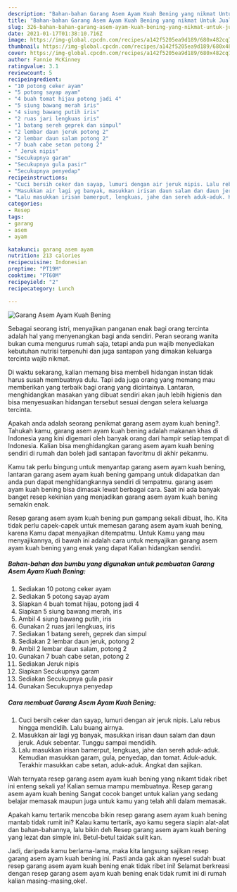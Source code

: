 ```yaml
---
description: "Bahan-bahan Garang Asem Ayam Kuah Bening yang nikmat Untuk Jualan"
title: "Bahan-bahan Garang Asem Ayam Kuah Bening yang nikmat Untuk Jualan"
slug: 326-bahan-bahan-garang-asem-ayam-kuah-bening-yang-nikmat-untuk-jualan
date: 2021-01-17T01:38:10.716Z
image: https://img-global.cpcdn.com/recipes/a142f5205ea9d189/680x482cq70/garang-asem-ayam-kuah-bening-foto-resep-utama.jpg
thumbnail: https://img-global.cpcdn.com/recipes/a142f5205ea9d189/680x482cq70/garang-asem-ayam-kuah-bening-foto-resep-utama.jpg
cover: https://img-global.cpcdn.com/recipes/a142f5205ea9d189/680x482cq70/garang-asem-ayam-kuah-bening-foto-resep-utama.jpg
author: Fannie McKinney
ratingvalue: 3.1
reviewcount: 5
recipeingredient:
- "10 potong ceker ayam"
- "5 potong sayap ayam"
- "4 buah tomat hijau potong jadi 4"
- "5 siung bawang merah iris"
- "4 siung bawang putih iris"
- "2 ruas jari lengkuas iris"
- "1 batang sereh geprek dan simpul"
- "2 lembar daun jeruk potong 2"
- "2 lembar daun salam potong 2"
- "7 buah cabe setan potong 2"
- " Jeruk nipis"
- "Secukupnya garam"
- "Secukupnya gula pasir"
- "Secukupnya penyedap"
recipeinstructions:
- "Cuci bersih ceker dan sayap, lumuri dengan air jeruk nipis. Lalu rebus hingga mendidih. Lalu buang airnya."
- "Masukkan air lagi yg banyak, masukkan irisan daun salam dan daun jeruk. Aduk sebentar. Tunggu sampai mendidih."
- "Lalu masukkan irisan bamerput, lengkuas, jahe dan sereh aduk-aduk. Kemudian masukkan garam, gula, penyedap, dan tomat. Aduk-aduk. Terakhir masukkan cabe setan, aduk-aduk. Angkat dan sajikan."
categories:
- Resep
tags:
- garang
- asem
- ayam

katakunci: garang asem ayam 
nutrition: 213 calories
recipecuisine: Indonesian
preptime: "PT19M"
cooktime: "PT60M"
recipeyield: "2"
recipecategory: Lunch

---
```



![Garang Asem Ayam Kuah Bening](https://img-global.cpcdn.com/recipes/a142f5205ea9d189/680x482cq70/garang-asem-ayam-kuah-bening-foto-resep-utama.jpg)

Sebagai seorang istri, menyajikan panganan enak bagi orang tercinta adalah hal yang menyenangkan bagi anda sendiri. Peran seorang  wanita bukan cuma mengurus rumah saja, tetapi anda pun wajib menyediakan kebutuhan nutrisi terpenuhi dan juga santapan yang dimakan keluarga tercinta wajib nikmat.

Di waktu  sekarang, kalian memang bisa membeli hidangan instan tidak harus susah membuatnya dulu. Tapi ada juga orang yang memang mau memberikan yang terbaik bagi orang yang dicintainya. Lantaran, menghidangkan masakan yang dibuat sendiri akan jauh lebih higienis dan bisa menyesuaikan hidangan tersebut sesuai dengan selera keluarga tercinta. 



Apakah anda adalah seorang penikmat garang asem ayam kuah bening?. Tahukah kamu, garang asem ayam kuah bening adalah makanan khas di Indonesia yang kini digemari oleh banyak orang dari hampir setiap tempat di Indonesia. Kalian bisa menghidangkan garang asem ayam kuah bening sendiri di rumah dan boleh jadi santapan favoritmu di akhir pekanmu.

Kamu tak perlu bingung untuk menyantap garang asem ayam kuah bening, lantaran garang asem ayam kuah bening gampang untuk didapatkan dan anda pun dapat menghidangkannya sendiri di tempatmu. garang asem ayam kuah bening bisa dimasak lewat berbagai cara. Saat ini ada banyak banget resep kekinian yang menjadikan garang asem ayam kuah bening semakin enak.

Resep garang asem ayam kuah bening pun gampang sekali dibuat, lho. Kita tidak perlu capek-capek untuk memesan garang asem ayam kuah bening, karena Kamu dapat menyajikan ditempatmu. Untuk Kamu yang mau menyajikannya, di bawah ini adalah cara untuk menyajikan garang asem ayam kuah bening yang enak yang dapat Kalian hidangkan sendiri.

<!--inarticleads1-->

##### Bahan-bahan dan bumbu yang digunakan untuk pembuatan Garang Asem Ayam Kuah Bening:

1. Sediakan 10 potong ceker ayam
1. Sediakan 5 potong sayap ayam
1. Siapkan 4 buah tomat hijau, potong jadi 4
1. Siapkan 5 siung bawang merah, iris
1. Ambil 4 siung bawang putih, iris
1. Gunakan 2 ruas jari lengkuas, iris
1. Sediakan 1 batang sereh, geprek dan simpul
1. Sediakan 2 lembar daun jeruk, potong 2
1. Ambil 2 lembar daun salam, potong 2
1. Gunakan 7 buah cabe setan, potong 2
1. Sediakan  Jeruk nipis
1. Siapkan Secukupnya garam
1. Sediakan Secukupnya gula pasir
1. Gunakan Secukupnya penyedap




<!--inarticleads2-->

##### Cara membuat Garang Asem Ayam Kuah Bening:

1. Cuci bersih ceker dan sayap, lumuri dengan air jeruk nipis. Lalu rebus hingga mendidih. Lalu buang airnya.
1. Masukkan air lagi yg banyak, masukkan irisan daun salam dan daun jeruk. Aduk sebentar. Tunggu sampai mendidih.
1. Lalu masukkan irisan bamerput, lengkuas, jahe dan sereh aduk-aduk. Kemudian masukkan garam, gula, penyedap, dan tomat. Aduk-aduk. Terakhir masukkan cabe setan, aduk-aduk. Angkat dan sajikan.




Wah ternyata resep garang asem ayam kuah bening yang nikamt tidak ribet ini enteng sekali ya! Kalian semua mampu membuatnya. Resep garang asem ayam kuah bening Sangat cocok banget untuk kalian yang sedang belajar memasak maupun juga untuk kamu yang telah ahli dalam memasak.

Apakah kamu tertarik mencoba bikin resep garang asem ayam kuah bening mantab tidak rumit ini? Kalau kamu tertarik, ayo kamu segera siapin alat-alat dan bahan-bahannya, lalu bikin deh Resep garang asem ayam kuah bening yang lezat dan simple ini. Betul-betul taidak sulit kan. 

Jadi, daripada kamu berlama-lama, maka kita langsung sajikan resep garang asem ayam kuah bening ini. Pasti anda gak akan nyesel sudah buat resep garang asem ayam kuah bening enak tidak ribet ini! Selamat berkreasi dengan resep garang asem ayam kuah bening enak tidak rumit ini di rumah kalian masing-masing,oke!.

